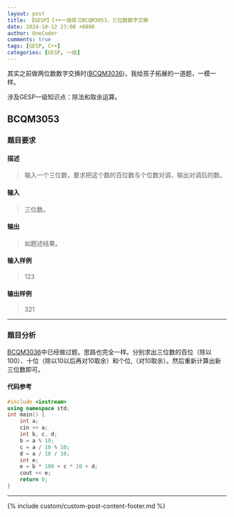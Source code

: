 ```yaml
---
layout: post
title: 【GESP】C++一级练习BCQM3053，三位数数字交换
date: 2024-10-12 23:00 +0800
author: OneCoder
comments: true
tags: [GESP, C++]
categories: [GESP, 一级]
---
```

其实之前做两位数数字交换时([BCQM3036](https://www.coderli.com/gesp-1-bcqm3036/))，我给孩子拓展的一道题，一模一样。

涉及GESP一级知识点：除法和取余运算。

<!--more-->

## BCQM3053

### 题目要求

#### 描述

>输入一个三位数，要求把这个数的百位数与个位数对调，输出对调后的数。

#### 输入

>三位数。

#### 输出

>如题述结果。

#### 输入样例

>123

#### 输出样例

>321

---

### 题目分析

[BCQM3036](https://www.coderli.com/gesp-1-bcqm3036/)中已经做过题。思路也完全一样。分别求出三位数的百位（除以100）、十位（除以10以后再对10取余）和个位,（对10取余）。然后重新计算出新三位数即可。

#### 代码参考

```cpp
#include <iostream>
using namespace std;
int main() {
    int a;
    cin >> a;
    int b, c, d;
    b = a % 10;
    c = a / 10 % 10;
    d = a / 10 / 10;
    int e;
    e = b * 100 + c * 10 + d;
    cout << e;
    return 0;
}
```

---

{% include custom/custom-post-content-footer.md %}
